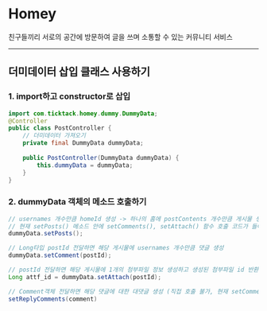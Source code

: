 # Homey
친구들끼리 서로의 공간에 방문하여 글을 쓰며 소통할 수 있는 커뮤니티 서비스

---
## 더미데이터 삽입 클래스 사용하기
### 1. import하고 constructor로 삽입
```java
import com.ticktack.homey.dummy.DummyData;
@Controller
public class PostController {
	// 더미데이터 가져오기
	private final DummyData dummyData;
	
	public PostController(DummyData dummyData) {
		this.dummyData = dummyData;
	}
}

```

### 2. dummyData 객체의 메소드 호출하기
```java
// usernames 개수만큼 homeId 생성 -> 하나의 홈에 postContents 개수만큼 게시물 생성
// 현재 setPosts() 메소드 안에 setComments(), setAttach() 함수 호출 코드가 들어있다. -> 게시물 + 댓글 + 첨부파일 한번에 생성
dummyData.setPosts();

// Long타입 postId 전달하면 해당 게시물에 usernames 개수만큼 댓글 생성
dummyData.setComment(postId);

// postId 전달하면 해당 게시물에 1개의 첨부파일 정보 생성하고 생성된 첨부파일 id 반환
Long attf_id = dummyData.setAttach(postId);

// Comment객체 전달하면 해당 댓글에 대한 대댓글 생성 (직접 호출 불가, 현재 setComments() 메소드 안에서 호출함
setReplyComments(comment)
```
